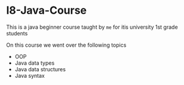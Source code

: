 # I8-Java-Course

This is a java beginner course taught by `me` for itis university 1st grade students

On this course we went over the following topics

- OOP
- Java data types
- Java data structures
- Java syntax
